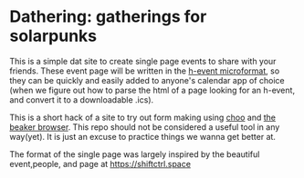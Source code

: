 # Dathering: gatherings for solarpunks

This is a simple dat site to create single page events to share with your friends.  These event page will be written in the [h-event microformat](http://microformats.org/wiki/h-calendar), so they can be quickly and easily added to anyone's calendar app of choice (when we figure out how to parse the html of a page looking for an h-event, and convert it to a downloadable .ics).

This is a short hack of a site to try out form making using [choo](https://choo.io) and [the beaker browser](https://beakerbrowser.com).  This repo should not be considered a useful tool in any way(yet).  It is just an excuse to practice things we wanna get better at.  

The format of the single page was largely inspired by the beautiful event,people, and page at https://shiftctrl.space
